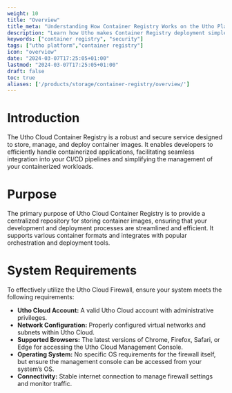 ```yaml
---
weight: 10
title: "Overview"
title_meta: "Understanding How Container Registry Works on the Utho Platform"
description: "Learn how Utho makes Container Registry deployment simple and easy so you easily anticipate your cloud infrastructure costs"
keywords: ["container registry", "security"]
tags: ["utho platform","container registry"]
icon: "overview"
date: "2024-03-07T17:25:05+01:00"
lastmod: "2024-03-07T17:25:05+01:00"
draft: false
toc: true
aliases: ['/products/storage/container-registry/overview/']
---
```


<!-- # Overview -->

# Introduction
The Utho Cloud Container Registry is a robust and secure service designed to store, manage, and deploy container images. It enables developers to efficiently handle containerized applications, facilitating seamless integration into your CI/CD pipelines and simplifying the management of your containerized workloads.

# Purpose
The primary purpose of Utho Cloud Container Registry is to provide a centralized repository for storing container images, ensuring that your development and deployment processes are streamlined and efficient. It supports various container formats and integrates with popular orchestration and deployment tools.

# System Requirements
To effectively utilize the Utho Cloud Firewall, ensure your system meets the following requirements:
- **Utho Cloud Account:** A valid Utho Cloud account with administrative privileges.
- **Network Configuration:** Properly configured virtual networks and subnets within Utho Cloud.
- **Supported Browsers:** The latest versions of Chrome, Firefox, Safari, or Edge for accessing the Utho Cloud Management Console.
- **Operating System:** No specific OS requirements for the firewall itself, but ensure the management console can be accessed from your system’s OS.
- **Connectivity:** Stable internet connection to manage firewall settings and monitor traffic.

